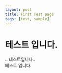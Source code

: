 ```yaml
---
layout: post
title: First Test page
tags: [test, sample]
---
```

# 테스트 입니다.

.. 테스트입니다..
<br>테스트 입니다.    
